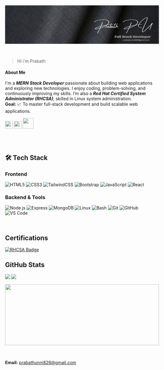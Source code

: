 ![banner](./banner.png)

<br>

> Hi i'm Prabath


####  About Me

I'm a ***MERN Stack Developer*** passionate about building web applications and exploring new technologies. I enjoy coding, problem-solving, and continuously improving my skills. I’m also a ***Red Hat Certified System Administrator (RHCSA)***, skilled in Linux system administration.  
**Goal:** 📈 To master full-stack development and build scalable web applications.


<a href="https://www.linkedin.com/in/prabath77/"><img width="25" height="25" src="https://cdn-icons-png.flaticon.com/128/2504/2504923.png"/></a>  <a href="https://craftedbyprabath.vercel.app/"><img width="25" height="25" src="https://cdn-icons-png.flaticon.com/128/15831/15831831.png"/></a>  <a href="https://www.instagram.com/sethuramxn/"><img width="35" height="35" src="https://cdn-icons-png.flaticon.com/128/3621/3621435.png" /></a>



<br>



<br>

## 🛠 Tech Stack

###  Frontend
![HTML5](https://img.shields.io/badge/HTML5-%23E34F26.svg?style=for-the-badge&logo=html5&logoColor=white) ![CSS3](https://img.shields.io/badge/CSS3-%231572B6.svg?style=for-the-badge&logo=css3&logoColor=white) ![TailwindCSS](https://img.shields.io/badge/Tailwind_CSS-%2338B2AC.svg?style=for-the-badge&logo=tailwind-css&logoColor=white) ![Bootstrap](https://img.shields.io/badge/Bootstrap-%237952B3.svg?style=for-the-badge&logo=bootstrap&logoColor=white) ![JavaScript](https://img.shields.io/badge/JavaScript-%23F7DF1E.svg?style=for-the-badge&logo=javascript&logoColor=black) ![React](https://img.shields.io/badge/React-%2361DAFB.svg?style=for-the-badge&logo=react&logoColor=white)

###  Backend & Tools
![Node.js](https://img.shields.io/badge/Node.js-%23339933.svg?style=for-the-badge&logo=node.js&logoColor=white) ![Express](https://img.shields.io/badge/Express-%23000000.svg?style=for-the-badge&logo=express&logoColor=white) ![MongoDB](https://img.shields.io/badge/MongoDB-%2347A248.svg?style=for-the-badge&logo=mongodb&logoColor=white) ![Linux](https://img.shields.io/badge/Linux-%23FCC624.svg?style=for-the-badge&logo=linux&logoColor=black) ![Bash](https://img.shields.io/badge/Bash-%234EAA25.svg?style=for-the-badge&logo=gnubash&logoColor=white) ![Git](https://img.shields.io/badge/Git-%23F05032.svg?style=for-the-badge&logo=git&logoColor=white) ![GitHub](https://img.shields.io/badge/GitHub-%23181717.svg?style=for-the-badge&logo=github&logoColor=white) ![VS Code](https://img.shields.io/badge/VS%20Code-%23007ACC.svg?style=for-the-badge&logo=visual-studio-code&logoColor=white)

<br>

##  Certifications

<a href="https://www.credly.com/badges/878e3501-7a75-42d4-9c69-cf0ad3222013/linked_in_profile" target="_blank">
  <img src="https://img.shields.io/badge/RHCSA-Certified-E00B0B?style=for-the-badge&logo=redhat&logoColor=white" alt="RHCSA Badge" />
</a>



<br>

##  GitHub Stats

<p align="start">
  <img src="https://github-readme-stats-sigma-five.vercel.app/api?username=Prabathunni&show_icons=true&theme=tokyonight&hide_border=true" width="48%" />
  <img src="https://github-readme-streak-stats.herokuapp.com?user=Prabathunni&theme=tokyonight&hide_border=true" width="48%" />
</p>

<p align="start">
  <img src="https://github-readme-stats-sigma-five.vercel.app/api/top-langs/?username=Prabathunni&layout=compact&theme=tokyonight&hide_border=true" width="100%" height="200px" />
</p>

<br>


**Email:** [prabathunni826@gmail.com](mailto:prabathunni826@gmail.com)
